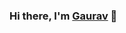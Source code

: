 
### Hi there, I'm [Gaurav](https://github.com/gaurav-bag-it07) 👋

<!--
**gaurav-bag-it07/gaurav-bag-it07** is a ✨ _special_ ✨ repository because its `README.md` (this file) appears on your GitHub profile.

[![linkedIn_PNG32](https://user-images.githubusercontent.com/56120622/118091628-aa8bb800-b3e8-11eb-9e64-388fab5c4795.png)](https://www.linkedin.com/in/gauravb2k/) [![LeetCode_logo_black](https://user-images.githubusercontent.com/56120622/118091847-f4749e00-b3e8-11eb-8013-0c098417cb53.png)](https://leetcode.com/gauravb2k/) 

A passionate self-taught programmer/developer from India.

🔭 I’m currently working on my project Excel Clone
🌱 I’m a Programmer and a Web Development enthusiast.
💬 Ask me about anything [here](https://github.com/gaurav-bag-it07/gaurav-bag-it07/issues)

### Languages and Tools:

